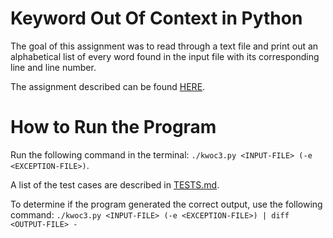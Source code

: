# Keyword Out Of Context in Python

The goal of this assignment was to read through a text file and print out an alphabetical list of every word found in the input file with its corresponding line and line number.

The assignment described can be found [HERE](./a2_writeup.pdf).

# How to Run the Program

Run the following command in the terminal: `./kwoc3.py <INPUT-FILE> (-e <EXCEPTION-FILE>)`.

A list of the test cases are described in [TESTS.md](./TESTS.md).

To determine if the program generated the correct output, use the following command: `./kwoc3.py <INPUT-FILE> (-e <EXCEPTION-FILE>) | diff <OUTPUT-FILE> -`
